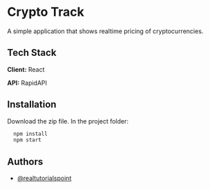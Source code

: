 
# Crypto Track

A simple application that shows realtime pricing of cryptocurrencies.


## Tech Stack

**Client:** React

**API:** RapidAPI


## Installation

Download the zip file. In the project folder:
```bash
  npm install
  npm start
```
    
## Authors

- [@realtutorialspoint](https://www.github.com/realtutorialspoint)


